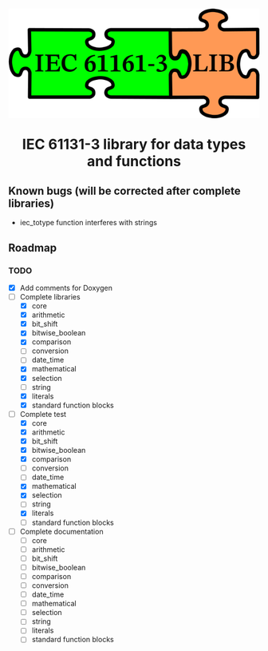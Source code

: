 <p align="center">
  <h1 align="center">
    <img width="640" src="doc/iec61131-3lib.png" width="640" alt="EC61131LIB">
    <p align="center">IEC 61131-3 library for data types and functions </p>
  </h1>
</p>

## Known bugs (will be corrected after complete libraries)
 - iec_totype function interferes with strings

## Roadmap

### TODO
* [x] Add comments for Doxygen
* [ ] Complete libraries
   * [x] core
   * [x] arithmetic
   * [x] bit_shift
   * [x] bitwise_boolean
   * [x] comparison
   * [ ] conversion
   * [ ] date_time
   * [x] mathematical
   * [x] selection
   * [ ] string
   * [x] literals
   * [x] standard function blocks
 
* [ ] Complete test
   * [x] core
   * [x] arithmetic
   * [x] bit_shift
   * [x] bitwise_boolean
   * [x] comparison
   * [ ] conversion
   * [ ] date_time
   * [x] mathematical
   * [x] selection
   * [ ] string
   * [x] literals
   * [ ] standard function blocks
   
* [ ] Complete documentation
   * [ ] core
   * [ ] arithmetic
   * [ ] bit_shift
   * [ ] bitwise_boolean
   * [ ] comparison
   * [ ] conversion
   * [ ] date_time
   * [ ] mathematical
   * [ ] selection
   * [ ] string
   * [ ] literals
   * [ ] standard function blocks
